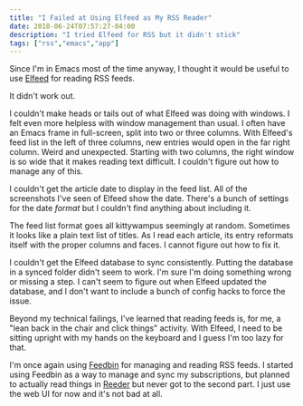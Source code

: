 ```yaml
---
title: "I Failed at Using Elfeed as My RSS Reader"
date: 2018-06-24T07:57:27-04:00 
description: "I tried Elfeed for RSS but it didn't stick"
tags: ["rss","emacs","app"]
---
```


Since I'm in Emacs most of the time anyway, I thought it would be useful to use [Elfeed](https://github.com/skeeto/elfeed) for reading RSS feeds.

It didn't work out.

I couldn't make heads or tails out of what Elfeed was doing with windows. I felt
even more helpless with window management than usual. I often have an Emacs
frame in full-screen, split into two or three columns. With Elfeed's feed list
in the left of three columns, new entries would open in the far right column. Weird and
unexpected. Starting with two columns, the right window is so wide that it makes
reading text difficult. I couldn't figure out how to manage any of this.

I couldn't get the article date to display in the feed list. All of the
screenshots I've seen of Elfeed show the date. There's a bunch of settings for
the date _format_ but I couldn't find anything about including it.

The feed list format goes all kittywampus seemingly at random. Sometimes it
looks like a plain text list of titles. As I read each article, its entry
reformats itself with the proper columns and faces. I cannot figure out how to
fix it.

I couldn't get the Elfeed database to sync consistently. Putting the database in
a synced folder didn't seem to work. I'm sure I'm doing something wrong or
missing a step. I can't seem to figure out when Elfeed updated the database, and
I don't want to include a bunch of config hacks to force the issue.

Beyond my technical failings, I've learned that reading feeds is, for me, a "lean
back in the chair and click things" activity. With Elfeed, I need to be sitting
upright with my hands on the keyboard and I guess I'm too lazy for that.

I'm once again using [Feedbin](http://feedbin.com) for managing and reading RSS
feeds. I started using Feedbin as a way to manage and sync my subscriptions, but
planned to actually read things in [Reeder](http://reederapp.com/mac/) but never
got to the second part. I just use the web UI for now and it's not bad at all.
